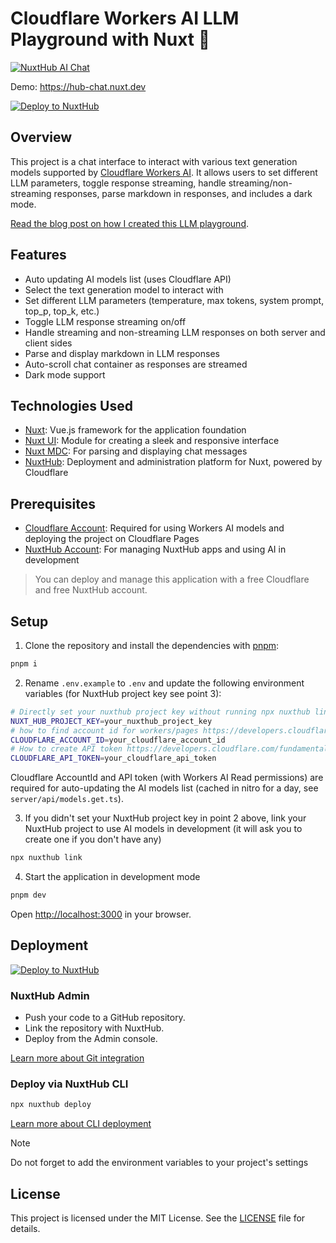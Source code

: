 # Cloudflare Workers AI LLM Playground with Nuxt 💬

[![NuxtHub AI Chat](https://github.com/user-attachments/assets/f393167e-7d21-4d7b-bacf-101103c1d093)](https://hub-chat.nuxt.dev)

Demo: <https://hub-chat.nuxt.dev>

[![Deploy to NuxtHub](https://hub.nuxt.com/button.svg)](https://hub.nuxt.com/new?template=ai-chat)

## Overview

This project is a chat interface to interact with various text generation models supported by [Cloudflare Workers AI](https://ai.cloudflare.com). It allows users to set different LLM parameters, toggle response streaming, handle streaming/non-streaming responses, parse markdown in responses, and includes a dark mode.

[Read the blog post on how I created this LLM playground](https://rajeev.dev/create-cloudflare-workers-ai-llm-playground-using-nuxthub-and-nuxtui).

## Features

* Auto updating AI models list (uses Cloudflare API)
* Select the text generation model to interact with
* Set different LLM parameters (temperature, max tokens, system prompt, top_p, top_k, etc.)
* Toggle LLM response streaming on/off
* Handle streaming and non-streaming LLM responses on both server and client sides
* Parse and display markdown in LLM responses
* Auto-scroll chat container as responses are streamed
* Dark mode support

## Technologies Used

* [Nuxt](https://nuxt.com): Vue.js framework for the application foundation
* [Nuxt UI](https://ui.nuxt.com): Module for creating a sleek and responsive interface
* [Nuxt MDC](https://github.com/nuxt-modules/mdc): For parsing and displaying chat messages
* [NuxtHub](https://hub.nuxt.com): Deployment and administration platform for Nuxt, powered by Cloudflare

## Prerequisites

* [Cloudflare Account](https://cloudflare.com): Required for using Workers AI models and deploying the project on Cloudflare Pages
* [NuxtHub Account](https://hub.nuxt.com): For managing NuxtHub apps and using AI in development

> You can deploy and manage this application with a free Cloudflare and free NuxtHub account.

## Setup

1. Clone the repository and install the dependencies with [pnpm](https://pnpm.io/):

```bash
pnpm i
```

2. Rename `.env.example` to `.env` and update the following environment variables (for NuxtHub project key see point 3):

```bash
# Directly set your nuxthub project key without running npx nuxthub link
NUXT_HUB_PROJECT_KEY=your_nuxthub_project_key
# how to find account id for workers/pages https://developers.cloudflare.com/fundamentals/setup/find-account-and-zone-ids/#find-account-id-workers-and-pages
CLOUDFLARE_ACCOUNT_ID=your_cloudflare_account_id
# How to create API token https://developers.cloudflare.com/fundamentals/api/get-started/create-token/
CLOUDFLARE_API_TOKEN=your_cloudflare_api_token
```

Cloudflare AccountId and API token (with Workers AI Read permissions) are required for auto-updating the AI models list (cached in nitro for a day, see `server/api/models.get.ts`).

3. If you didn't set your NuxtHub project key in point 2 above, link your NuxtHub project to use AI models in development (it will ask you to create one if you don't have any)

```bash
npx nuxthub link
```

4. Start the application in development mode

```bash
pnpm dev
```

Open <http://localhost:3000> in your browser.

## Deployment

[![Deploy to NuxtHub](https://hub.nuxt.com/button.svg)](https://hub.nuxt.com/new?template=ai-chat)

### NuxtHub Admin

* Push your code to a GitHub repository.
* Link the repository with NuxtHub.
* Deploy from the Admin console.

[Learn more about Git integration](https://hub.nuxt.com/docs/getting-started/deploy#cloudflare-pages-ci)

### Deploy via NuxtHub CLI

```bash
npx nuxthub deploy
```

[Learn more about CLI deployment](https://hub.nuxt.com/docs/getting-started/deploy#nuxthub-cli)

> [!NOTE]
> Do not forget to add the environment variables to your project's settings

## License

This project is licensed under the MIT License. See the [LICENSE](./LICENSE) file for details.
